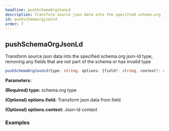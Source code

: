 ```yaml
---
headline: pushSchemaOrgJsonLd
description: Transform source json data into the specified schema.org json-ld type, removing any fields that are not part of the schema or has invalid type
id: pushschemaorgjsonld
order: 7
---
```


## pushSchemaOrgJsonLd

<p class="lead">Transform source json data into the specified schema.org json-ld type, removing any fields that are not part of the schema or has invalid type</p>

```ts
pushSchemaOrgJsonLd(type: string, options: {field?: string, context?: any} = {})
```

__Parameters:__

<span class="text-primary">__(Required) type:__</span> schema.org type

<span class="text-primary">__(Optional) options.field:__</span> Transform json data from field

<span class="text-primary">__(Optional) options.context:__</span> Json-ld context


### __Examples__